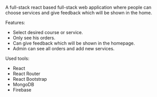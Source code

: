 
A full-stack react based full-stack web application where people can choose services and give feedback which will be shown in the home.

Features:
- Select desired course or service.
- Only see his orders.
- Can give feedback which will be shown in the homepage.
- Admin can see all orders and add new services.

Used tools:
- React
- React Router
- React Bootstrap
- MongoDB
- Firebase
